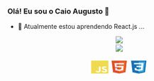 ### Olá! Eu sou o Caio Augusto 👋
- 🌱 Atualmente estou aprendendo React.js ...

<!--
- 🔭 I’m currently working on ...
- 👯 I’m looking to collaborate on ...
- 🤔 I’m looking for help with ...
- 💬 Ask me about ...
- 📫 How to reach me: ...
- 😄 Pronouns: ...
- ⚡ Fun fact: ...
-->
<div align="center">
  <img height="180em" src="https://github-readme-stats.vercel.app/api/top-langs/?username=CaioAugustoHD&layout=compact&langs_count=7&theme=highcontrast"/>
</div>

<div align='center'>
<a height="150em" href="http://www.github.com/CaioAugustoHD"><img src="https://github-readme-streak-stats.herokuapp.com/?user=CaioAugustoHD&stroke=2ea043&theme=highcontrast&ring=3382ed&fire=3382ed&currStreakNum=0bd967&currStreakLabel=3382ed&sideNums=0bd967&sideLabels=3382ed&dates=0bd967&hide_border=false"/></a>
</div>

<div style="display: inline_block" align="center"><br>
  <img align="center" alt="Caio-Js" height="30" width="40" src="https://raw.githubusercontent.com/devicons/devicon/master/icons/javascript/javascript-plain.svg">
  <img align="center" alt="Caio-HTML" height="30" width="40" src="https://raw.githubusercontent.com/devicons/devicon/master/icons/html5/html5-original.svg">
  <img align="center" alt="Caio-CSS" height="30" width="40" src="https://raw.githubusercontent.com/devicons/devicon/master/icons/css3/css3-original.svg">
</div>
